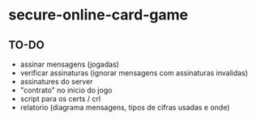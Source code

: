 # secure-online-card-game

## TO-DO
* assinar mensagens (jogadas)
* verificar assinaturas (ignorar mensagens com assinaturas invalidas)
* assinatures do server
* "contrato" no inicio do jogo
* script para os certs / crl
* relatorio (diagrama mensagens, tipos de cifras usadas e onde)


